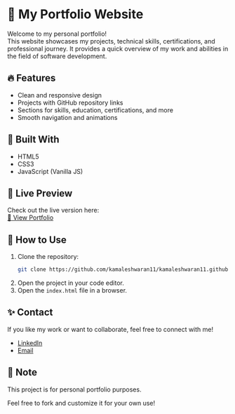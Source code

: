 # 🌟 My Portfolio Website

Welcome to my personal portfolio!  
This website showcases my projects, technical skills, certifications, and professional journey. It provides a quick overview of my work and abilities in the field of software development.

## 🔥 Features

- Clean and responsive design
- Projects with GitHub repository links
- Sections for skills, education, certifications, and more
- Smooth navigation and animations

## 🚀 Built With

- HTML5
- CSS3
- JavaScript (Vanilla JS)

## 📂 Live Preview

Check out the live version here:  
[🔗 View Portfolio](https://kamaleshwaran11.github.io/)

## 📑 How to Use

1. Clone the repository:
   ```bash
   git clone https://github.com/kamaleshwaran11/kamaleshwaran11.github.io.git
   ```
2. Open the project in your code editor.
3. Open the `index.html` file in a browser.

## ✨ Contact

If you like my work or want to collaborate, feel free to connect with me!

- [LinkedIn](https://www.linkedin.com/in/kamaleshwaran11)
- [Email](mailto:shankarkamal52@gmail.com)

## 📌 Note

This project is for personal portfolio purposes.

Feel free to fork and customize it for your own use!
